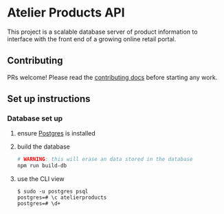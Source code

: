 # Atelier Products API

This project is a scalable database server of product information to interface with the front end of a growing online retail portal.

## Contributing

PRs welcome! Please read the [contributing docs](CONTRIBUTING.md) before starting any work.

## Set up instructions

### Database set up

1. ensure [Postgres](https://docs.microsoft.com/en-us/windows/wsl/tutorials/wsl-database#install-postgresql) is installed
1. build the database

    ```bash
    # WARNING: this will erase an data stored in the database
    npm run build-db
    ```

1. use the CLI view

    ```
    $ sudo -u postgres psql
    postgres=# \c atelierproducts
    postgres=# \d+
    ```
